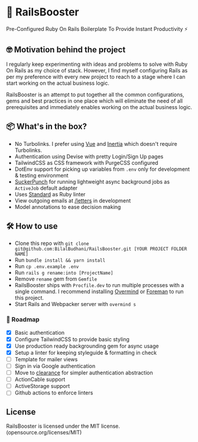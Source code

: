 # 🚀 RailsBooster

Pre-Configured Ruby On Rails Boilerplate To Provide Instant Productivity ⚡️

## 🤓 Motivation behind the project

I regularly keep experimenting with ideas and problems to solve with Ruby On Rails as my choice of stack. However, I find myself configuring Rails as per my preference with every new project to reach to a stage where I can start working on the actual business logic.

RailsBooster is an attempt to put together all the common configurations, gems and best practices in one place which will eliminate the need of all prerequisites and immediately enables working on the actual business logic.

## 📦 What's in the box?

- No Turbolinks. I prefer using [Vue](https://vuejs.com) and [Inertia](https://inertiajs.com) which doesn't require Turbolinks.
- Authentication using Devise with pretty Login/Sign Up pages
- TailwindCSS as CSS framework with PurgeCSS configured
- DotEnv support for picking up variables from `.env` only for development & testing environment
- [SuckerPunch](https://github.com/brandonhilkert/sucker_punch) for running lightweight async background jobs as `ActiveJob` default adapter
- Uses [Standard](https://github.com/testdouble/standard) as Ruby linter
- View outgoing emails at [/letters](http://localhost:3000/letters) in development
- Model annotations to ease decision making

## 🛠 How to use

- Clone this repo with `git clone git@github.com:BilalBudhani/RailsBooster.git [YOUR PROJECT FOLDER NAME]`
- Run `bundle install && yarn install`
- Run `cp .env.example .env`
- Run `rails g rename:into [ProjectName]`
- Remove `rename` gem from `Gemfile`
- RailsBooster ships with `Procfile.dev` to run multiple processes with a single command. I recommend installing [Overmind](https://github.com/DarthSim/overmind) or [Foreman](https://github.com/ddollar/foreman) to run this project.
- Start Rails and Webpacker server with `overmind s`

### 👀 Roadmap
- [x] Basic authentication
- [x] Configure TailwindCSS to provide basic styling
- [x] Use production ready backgrounding gem for async usage
- [x] Setup a linter for keeping styleguide & formatting in check
- [ ] Template for mailer views
- [ ] Sign in via Google authentication
- [ ] Move to [clearance](https://github.com/thoughtbot/clearance) for simpler authentication abstraction
- [ ] ActionCable support
- [ ] ActiveStorage support
- [ ] Github actions to enforce linters

## License

RailsBooster is licensed under the MIT license. (opensource.org/licenses/MIT)
